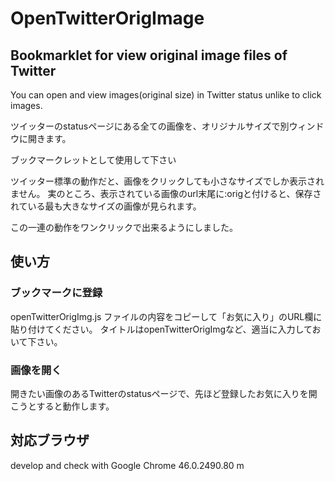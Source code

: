 # OpenTwitterOrigImage #
## Bookmarklet for view original image files of Twitter

You can open and view images(original size) in Twitter status unlike to click images.

ツイッターのstatusページにある全ての画像を、オリジナルサイズで別ウィンドウに開きます。

ブックマークレットとして使用して下さい

ツイッター標準の動作だと、画像をクリックしても小さなサイズでしか表示されません。
実のところ、表示されている画像のurl末尾に:origと付けると、保存されている最も大きなサイズの画像が見られます。

この一連の動作をワンクリックで出来るようにしました。

## 使い方
### ブックマークに登録
openTwitterOrigImg.js ファイルの内容をコピーして「お気に入り」のURL欄に貼り付けてください。
タイトルはopenTwitterOrigImgなど、適当に入力しておいて下さい。

### 画像を開く
開きたい画像のあるTwitterのstatusページで、先ほど登録したお気に入りを開こうとすると動作します。

## 対応ブラウザ
develop and check with Google Chrome 46.0.2490.80 m